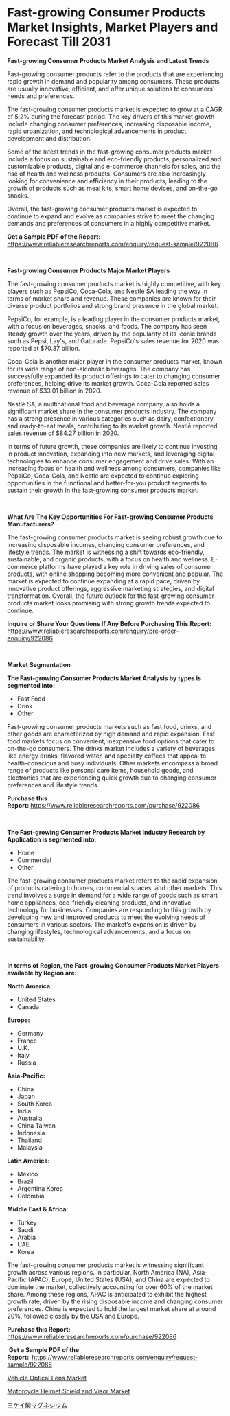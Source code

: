 <p><h1>Fast-growing Consumer Products Market Insights, Market Players and Forecast Till 2031</h1></p><p><strong>Fast-growing Consumer Products Market Analysis and Latest Trends</strong></p>
<p><p>Fast-growing consumer products refer to the products that are experiencing rapid growth in demand and popularity among consumers. These products are usually innovative, efficient, and offer unique solutions to consumers' needs and preferences.</p><p>The fast-growing consumer products market is expected to grow at a CAGR of 5.2% during the forecast period. The key drivers of this market growth include changing consumer preferences, increasing disposable income, rapid urbanization, and technological advancements in product development and distribution.</p><p>Some of the latest trends in the fast-growing consumer products market include a focus on sustainable and eco-friendly products, personalized and customizable products, digital and e-commerce channels for sales, and the rise of health and wellness products. Consumers are also increasingly looking for convenience and efficiency in their products, leading to the growth of products such as meal kits, smart home devices, and on-the-go snacks.</p><p>Overall, the fast-growing consumer products market is expected to continue to expand and evolve as companies strive to meet the changing demands and preferences of consumers in a highly competitive market.</p></p>
<p><strong>Get a Sample PDF of the Report:&nbsp;</strong> <a href="https://www.reliableresearchreports.com/enquiry/request-sample/922086">https://www.reliableresearchreports.com/enquiry/request-sample/922086</a></p>
<p>&nbsp;</p>
<p><strong>Fast-growing Consumer Products Major Market Players</strong></p>
<p><p>The fast-growing consumer products market is highly competitive, with key players such as PepsiCo, Coca-Cola, and Nestlé SA leading the way in terms of market share and revenue. These companies are known for their diverse product portfolios and strong brand presence in the global market.</p><p>PepsiCo, for example, is a leading player in the consumer products market, with a focus on beverages, snacks, and foods. The company has seen steady growth over the years, driven by the popularity of its iconic brands such as Pepsi, Lay's, and Gatorade. PepsiCo's sales revenue for 2020 was reported at $70.37 billion.</p><p>Coca-Cola is another major player in the consumer products market, known for its wide range of non-alcoholic beverages. The company has successfully expanded its product offerings to cater to changing consumer preferences, helping drive its market growth. Coca-Cola reported sales revenue of $33.01 billion in 2020.</p><p>Nestlé SA, a multinational food and beverage company, also holds a significant market share in the consumer products industry. The company has a strong presence in various categories such as dairy, confectionery, and ready-to-eat meals, contributing to its market growth. Nestlé reported sales revenue of $84.27 billion in 2020.</p><p>In terms of future growth, these companies are likely to continue investing in product innovation, expanding into new markets, and leveraging digital technologies to enhance consumer engagement and drive sales. With an increasing focus on health and wellness among consumers, companies like PepsiCo, Coca-Cola, and Nestlé are expected to continue exploring opportunities in the functional and better-for-you product segments to sustain their growth in the fast-growing consumer products market.</p></p>
<p>&nbsp;</p>
<p><strong>What Are The Key Opportunities For Fast-growing Consumer Products Manufacturers?</strong></p>
<p><p>The fast-growing consumer products market is seeing robust growth due to increasing disposable incomes, changing consumer preferences, and lifestyle trends. The market is witnessing a shift towards eco-friendly, sustainable, and organic products, with a focus on health and wellness. E-commerce platforms have played a key role in driving sales of consumer products, with online shopping becoming more convenient and popular. The market is expected to continue expanding at a rapid pace, driven by innovative product offerings, aggressive marketing strategies, and digital transformation. Overall, the future outlook for the fast-growing consumer products market looks promising with strong growth trends expected to continue.</p></p>
<p><strong>Inquire or Share Your Questions If Any Before Purchasing This Report:</strong> <a href="https://www.reliableresearchreports.com/enquiry/pre-order-enquiry/922086">https://www.reliableresearchreports.com/enquiry/pre-order-enquiry/922086</a></p>
<p>&nbsp;</p>
<p><strong>Market Segmentation</strong></p>
<p><strong>The Fast-growing Consumer Products Market Analysis by types is segmented into:</strong></p>
<p><ul><li>Fast Food</li><li>Drink</li><li>Other</li></ul></p>
<p><p>Fast-growing consumer products markets such as fast food, drinks, and other goods are characterized by high demand and rapid expansion. Fast food markets focus on convenient, inexpensive food options that cater to on-the-go consumers. The drinks market includes a variety of beverages like energy drinks, flavored water, and specialty coffees that appeal to health-conscious and busy individuals. Other markets encompass a broad range of products like personal care items, household goods, and electronics that are experiencing quick growth due to changing consumer preferences and lifestyle trends.</p></p>
<p><strong>Purchase this Report:&nbsp;</strong><a href="https://www.reliableresearchreports.com/purchase/922086">https://www.reliableresearchreports.com/purchase/922086</a></p>
<p>&nbsp;</p>
<p><strong>The Fast-growing Consumer Products Market Industry Research by Application is segmented into:</strong></p>
<p><ul><li>Home</li><li>Commercial</li><li>Other</li></ul></p>
<p><p>The fast-growing consumer products market refers to the rapid expansion of products catering to homes, commercial spaces, and other markets. This trend involves a surge in demand for a wide range of goods such as smart home appliances, eco-friendly cleaning products, and innovative technology for businesses. Companies are responding to this growth by developing new and improved products to meet the evolving needs of consumers in various sectors. The market's expansion is driven by changing lifestyles, technological advancements, and a focus on sustainability.</p></p>
<p>&nbsp;</p>
<p><strong>In terms of Region, the Fast-growing Consumer Products Market Players available by Region are:</strong></p>
<p>
    <p> <strong> North America: </strong>
        <ul>
            <li>United States</li>
            <li>Canada</li>
        </ul>
        </p> 
    <p> <strong> Europe: </strong>
        <ul>
            <li>Germany</li>
            <li>France</li>
            <li>U.K.</li>
            <li>Italy</li>
            <li>Russia</li>
        </ul>
        </p> 
    <p> <strong> Asia-Pacific: </strong>
        <ul>
            <li>China</li>
            <li>Japan</li>
            <li>South Korea</li>
            <li>India</li>
            <li>Australia</li>
            <li>China Taiwan</li>
            <li>Indonesia</li>
            <li>Thailand</li>
            <li>Malaysia</li>
        </ul>
        </p> 
    <p> <strong> Latin America: </strong>
        <ul>
            <li>Mexico</li>
            <li>Brazil</li>
            <li>Argentina Korea</li>
            <li>Colombia</li>
        </ul>
        </p> 
    <p> <strong> Middle East & Africa: </strong>
        <ul>
            <li>Turkey</li>
            <li>Saudi</li>
            <li>Arabia</li>
            <li>UAE</li>
            <li>Korea</li>
        </ul>
    </p>
    </p>
<p><p>The fast-growing consumer products market is witnessing significant growth across various regions. In particular, North America (NA), Asia-Pacific (APAC), Europe, United States (USA), and China are expected to dominate the market, collectively accounting for over 60% of the market share. Among these regions, APAC is anticipated to exhibit the highest growth rate, driven by the rising disposable income and changing consumer preferences. China is expected to hold the largest market share at around 20%, followed closely by the USA and Europe.</p></p>
<p><strong>Purchase this Report: </strong><a href="https://www.reliableresearchreports.com/purchase/922086">https://www.reliableresearchreports.com/purchase/922086</a></p>
<p>&nbsp;<strong>Get a Sample PDF of the Report:&nbsp;&nbsp;</strong><a href="https://www.reliableresearchreports.com/enquiry/request-sample/922086">https://www.reliableresearchreports.com/enquiry/request-sample/922086</a></p>
<p><strong></strong></p>
<p><p><a href="https://github.com/edytherolanlouisejk1miz0wig/Market-Research-Report-List-1/blob/main/vehicle-optical-lens-market.md">Vehicle Optical Lens Market</a></p><p><a href="https://github.com/RoccoManning/Market-Research-Report-List-4/blob/main/motorcycle-helmet-shield-and-visor-market.md">Motorcycle Helmet Shield and Visor Market</a></p><p><a href="https://medium.com/@cielostamm/%E3%83%9E%E3%82%B0%E3%83%8D%E3%82%B7%E3%82%A6%E3%83%A0%E3%83%88%E3%83%AA%E3%82%B7%E3%83%AA%E3%82%B1%E3%83%BC%E3%83%88%E5%B8%82%E5%A0%B4-%E5%B8%82%E5%A0%B4%E3%82%B7%E3%82%A7%E3%82%A2-%E5%B8%82%E5%A0%B4%E5%8B%95%E5%90%91-%E3%81%8A%E3%82%88%E3%81%B3%E5%B0%86%E6%9D%A5%E3%81%AE%E6%88%90%E9%95%B7%E3%82%92%E6%8E%A2%E3%82%8B-e2cd9317d668">三ケイ酸マグネシウム</a></p></p>